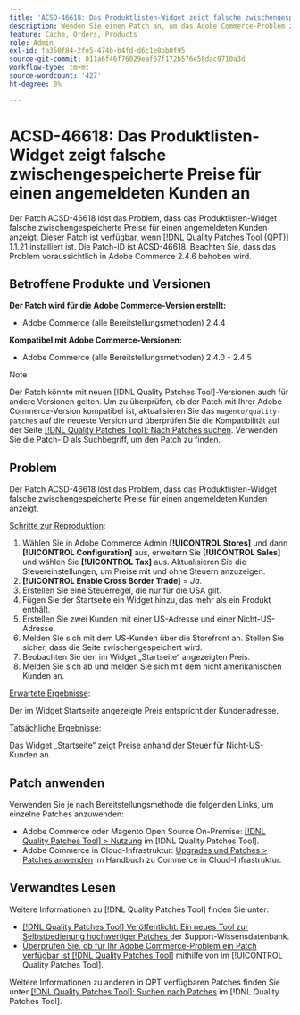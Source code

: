 ```yaml
---
title: 'ACSD-46618: Das Produktlisten-Widget zeigt falsche zwischengespeicherte Preise für angemeldete Kunden an'
description: Wenden Sie einen Patch an, um das Adobe Commerce-Problem zu beheben, bei dem das Produktlisten-Widget falsche zwischengespeicherte Preise für einen angemeldeten Kunden anzeigt.
feature: Cache, Orders, Products
role: Admin
exl-id: fa350f84-2fe5-474b-b4fd-d6c1e8bb0f95
source-git-commit: 011a6f46f76029eaf67f172b576e58dac9710a3d
workflow-type: tm+mt
source-wordcount: '427'
ht-degree: 0%

---
```


# ACSD-46618: Das Produktlisten-Widget zeigt falsche zwischengespeicherte Preise für einen angemeldeten Kunden an

Der Patch ACSD-46618 löst das Problem, dass das Produktlisten-Widget falsche zwischengespeicherte Preise für einen angemeldeten Kunden anzeigt. Dieser Patch ist verfügbar, wenn [[!DNL Quality Patches Tool (QPT)]](https://experienceleague.adobe.com/docs/commerce-knowledge-base/kb/announcements/commerce-announcements/magento-quality-patches-released-new-tool-to-self-serve-quality-patches.html?lang=de) 1.1.21 installiert ist. Die Patch-ID ist ACSD-46618. Beachten Sie, dass das Problem voraussichtlich in Adobe Commerce 2.4.6 behoben wird.

## Betroffene Produkte und Versionen

**Der Patch wird für die Adobe Commerce-Version erstellt:**
* Adobe Commerce (alle Bereitstellungsmethoden) 2.4.4

**Kompatibel mit Adobe Commerce-Versionen:**
* Adobe Commerce (alle Bereitstellungsmethoden) 2.4.0 - 2.4.5

>[!NOTE]
>
>Der Patch könnte mit neuen [!DNL Quality Patches Tool]-Versionen auch für andere Versionen gelten. Um zu überprüfen, ob der Patch mit Ihrer Adobe Commerce-Version kompatibel ist, aktualisieren Sie das `magento/quality-patches` auf die neueste Version und überprüfen Sie die Kompatibilität auf der Seite [[!DNL Quality Patches Tool]: Nach Patches suchen](https://experienceleague.adobe.com/tools/commerce-quality-patches/index.html?lang=de). Verwenden Sie die Patch-ID als Suchbegriff, um den Patch zu finden.

## Problem

Der Patch ACSD-46618 löst das Problem, dass das Produktlisten-Widget falsche zwischengespeicherte Preise für einen angemeldeten Kunden anzeigt.

<u>Schritte zur Reproduktion</u>:

1. Wählen Sie in Adobe Commerce Admin **[!UICONTROL Stores]** und dann **[!UICONTROL Configuration]** aus, erweitern Sie **[!UICONTROL Sales]** und wählen Sie **[!UICONTROL Tax]** aus. Aktualisieren Sie die Steuereinstellungen, um Preise mit und ohne Steuern anzuzeigen.
1. **[!UICONTROL Enable Cross Border Trade]** = _Ja_.
1. Erstellen Sie eine Steuerregel, die nur für die USA gilt.
1. Fügen Sie der Startseite ein Widget hinzu, das mehr als ein Produkt enthält.
1. Erstellen Sie zwei Kunden mit einer US-Adresse und einer Nicht-US-Adresse.
1. Melden Sie sich mit dem US-Kunden über die Storefront an. Stellen Sie sicher, dass die Seite zwischengespeichert wird.
1. Beobachten Sie den im Widget „Startseite“ angezeigten Preis.
1. Melden Sie sich ab und melden Sie sich mit dem nicht amerikanischen Kunden an.

<u>Erwartete Ergebnisse</u>:

Der im Widget Startseite angezeigte Preis entspricht der Kundenadresse.

<u>Tatsächliche Ergebnisse</u>:

Das Widget „Startseite“ zeigt Preise anhand der Steuer für Nicht-US-Kunden an.

## Patch anwenden

Verwenden Sie je nach Bereitstellungsmethode die folgenden Links, um einzelne Patches anzuwenden:

* Adobe Commerce oder Magento Open Source On-Premise: [[!DNL Quality Patches Tool] > Nutzung](/help/tools/quality-patches-tool/usage.md) im [!DNL Quality Patches Tool].
* Adobe Commerce in Cloud-Infrastruktur: [Upgrades und Patches > Patches anwenden](https://experienceleague.adobe.com/docs/commerce-cloud-service/user-guide/develop/upgrade/apply-patches.html?lang=de) im Handbuch zu Commerce in Cloud-Infrastruktur.

## Verwandtes Lesen

Weitere Informationen zu [!DNL Quality Patches Tool] finden Sie unter:

* [[!DNL Quality Patches Tool] Veröffentlicht: Ein neues Tool zur Selbstbedienung hochwertiger Patches ](https://experienceleague.adobe.com/de/docs/commerce-operations/tools/quality-patches-tool/quality-patches-tool-to-self-serve-quality-patches) der Support-Wissensdatenbank.
* [Überprüfen Sie, ob für Ihr Adobe Commerce-Problem ein Patch verfügbar ist [!DNL Quality Patches Tool]](/help/tools/quality-patches-tool/patches-available-in-qpt/check-patch-for-magento-issue-with-magento-quality-patches.md) mithilfe von im [!UICONTROL Quality Patches Tool].


Weitere Informationen zu anderen in QPT verfügbaren Patches finden Sie unter [[!DNL Quality Patches Tool]: Suchen nach Patches](https://experienceleague.adobe.com/tools/commerce-quality-patches/index.html?lang=de) im [!DNL Quality Patches Tool].
